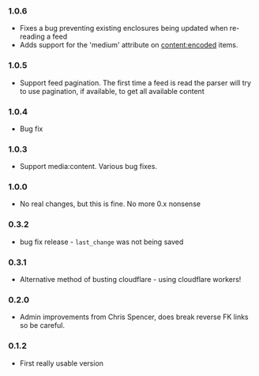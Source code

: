 ### 1.0.6
- Fixes a bug preventing existing enclosures being updated when re-reading a feed
- Adds support for the 'medium' attribute on  <content:encoded> items.

### 1.0.5
- Support feed pagination.  The first time a feed is read the parser will try to use pagination, if available, to get all available content

### 1.0.4
- Bug fix

### 1.0.3
- Support media:content.  Various bug fixes.

### 1.0.0
- No real changes, but this is fine.  No more 0.x nonsense

### 0.3.2
- bug fix release - `last_change` was not being saved

### 0.3.1
- Alternative method of busting cloudflare - using cloudflare workers!

### 0.2.0
- Admin improvements from Chris Spencer, does break reverse FK links so be careful.

### 0.1.2
- First really usable version